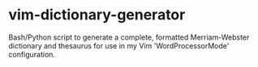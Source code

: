 # vim-dictionary-generator
Bash/Python script to generate a complete, formatted Merriam-Webster dictionary and thesaurus for use in my Vim 'WordProcessorMode' configuration.
